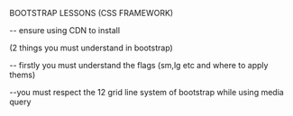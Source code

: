 BOOTSTRAP LESSONS (CSS FRAMEWORK)

-- ensure using CDN to install

(2 things you must understand in bootstrap)

-- firstly you must understand the flags (sm,lg etc and where to apply thems)

--you must respect the 12 grid line system of bootstrap while using media query


